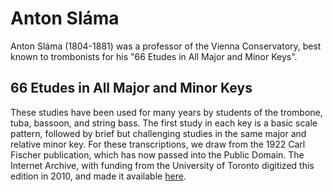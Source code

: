 # Anton Sláma

Anton Sláma (1804-1881) was a professor of the Vienna Conservatory, best known to trombonists for his "66 Etudes in All Major and Minor Keys".

## 66 Etudes in All Major and Minor Keys

These studies have been used for many years by students of the trombone, tuba, bassoon, and string bass. The first study in each key is a basic scale pattern, followed by brief but challenging studies in the same major and relative minor key. For these transcriptions, we draw from the 1922 Carl Fischer publication, which has now passed into the Public Domain. The Internet Archive, with funding from the University of Toronto digitized this edition in 2010, and made it available [here](https://archive.org/details/66etudesinallmaj00slam/page/n5/mode/2up).